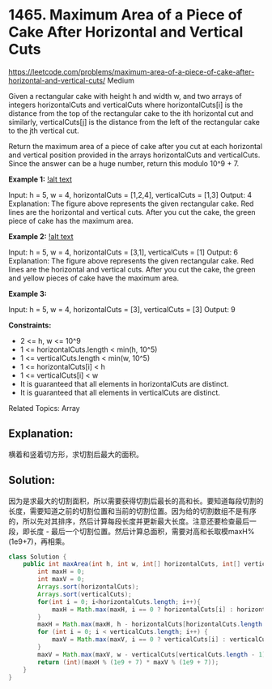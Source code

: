# 1465. Maximum Area of a Piece of Cake After Horizontal and Vertical Cuts
<https://leetcode.com/problems/maximum-area-of-a-piece-of-cake-after-horizontal-and-vertical-cuts/>
Medium

Given a rectangular cake with height h and width w, and two arrays of integers horizontalCuts and verticalCuts where horizontalCuts[i] is the distance from the top of the rectangular cake to the ith horizontal cut and similarly, verticalCuts[j] is the distance from the left of the rectangular cake to the jth vertical cut.

Return the maximum area of a piece of cake after you cut at each horizontal and vertical position provided in the arrays horizontalCuts and verticalCuts. Since the answer can be a huge number, return this modulo 10^9 + 7.

 

**Example 1:**
[!alt text](../resources/1465_q1.png)

Input: h = 5, w = 4, horizontalCuts = [1,2,4], verticalCuts = [1,3]
Output: 4 
Explanation: The figure above represents the given rectangular cake. Red lines are the horizontal and vertical cuts. After you cut the cake, the green piece of cake has the maximum area.

**Example 2:**
[!alt text](../resources/1465_q2.png)

Input: h = 5, w = 4, horizontalCuts = [3,1], verticalCuts = [1]
Output: 6
Explanation: The figure above represents the given rectangular cake. Red lines are the horizontal and vertical cuts. After you cut the cake, the green and yellow pieces of cake have the maximum area.

**Example 3:**

Input: h = 5, w = 4, horizontalCuts = [3], verticalCuts = [3]
Output: 9
 

**Constraints:**

* 2 <= h, w <= 10^9
* 1 <= horizontalCuts.length < min(h, 10^5)
* 1 <= verticalCuts.length < min(w, 10^5)
* 1 <= horizontalCuts[i] < h
* 1 <= verticalCuts[i] < w
* It is guaranteed that all elements in horizontalCuts are distinct.
* It is guaranteed that all elements in verticalCuts are distinct.

Related Topics: Array

## Explanation: 
横着和竖着切方形，求切割后最大的面积。

## Solution: 
因为是求最大的切割面积，所以需要获得切割后最长的高和长。要知道每段切割的长度，需要知道之前的切割位置和当前的切割位置。因为给的切割数组不是有序的，所以先对其排序，然后计算每段长度并更新最大长度。注意还要检查最后一段，即长度 - 最后一个切割位置。然后计算总面积，需要对高和长取模maxH%(1e9+7)，再相乘。

```java
class Solution {
    public int maxArea(int h, int w, int[] horizontalCuts, int[] verticalCuts) {
        int maxH = 0;
        int maxV = 0;
        Arrays.sort(horizontalCuts);
        Arrays.sort(verticalCuts);
        for(int i = 0; i<horizontalCuts.length; i++){
            maxH = Math.max(maxH, i == 0 ? horizontalCuts[i] : horizontalCuts[i] - horizontalCuts[i - 1]);    
        }
        maxH = Math.max(maxH, h - horizontalCuts[horizontalCuts.length - 1]);
        for (int i = 0; i < verticalCuts.length; i++) {
            maxV = Math.max(maxV, i == 0 ? verticalCuts[i] : verticalCuts[i] - verticalCuts[i - 1]);
        }
        maxV = Math.max(maxV, w - verticalCuts[verticalCuts.length - 1]);
        return (int)(maxH % (1e9 + 7) * maxV % (1e9 + 7));
    }
}
```
